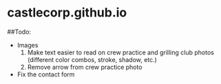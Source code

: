 # castlecorp.github.io


##Todo:
 - Images
    1. Make text easier to read on crew practice and grilling club photos (different color combos, stroke, shadow, etc.)
    2. Remove arrow from crew practice photo
- Fix the contact form
  
